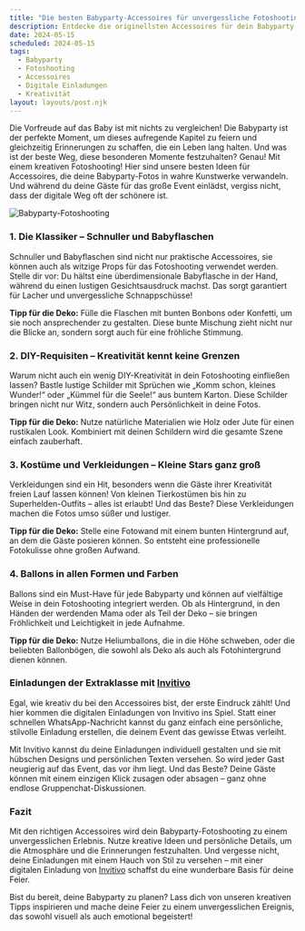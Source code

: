 ```yaml
---
title: "Die besten Babyparty-Accessoires für unvergessliche Fotoshootings: Kreative Ideen für deine Feier"
description: Entdecke die originellsten Accessoires für dein Babyparty-Fotoshooting und erfahre, wie digitale Einladungen von Invitivo den perfekten Rahmen schaffen.
date: 2024-05-15
scheduled: 2024-05-15
tags:
  - Babyparty
  - Fotoshooting
  - Accessoires
  - Digitale Einladungen
  - Kreativität
layout: layouts/post.njk
---
```


Die Vorfreude auf das Baby ist mit nichts zu vergleichen! Die Babyparty ist der perfekte Moment, um dieses aufregende Kapitel zu feiern und gleichzeitig Erinnerungen zu schaffen, die ein Leben lang halten. Und was ist der beste Weg, diese besonderen Momente festzuhalten? Genau! Mit einem kreativen Fotoshooting! Hier sind unsere besten Ideen für Accessoires, die deine Babyparty-Fotos in wahre Kunstwerke verwandeln. Und während du deine Gäste für das große Event einlädst, vergiss nicht, dass der digitale Weg oft der schönere ist.

![Babyparty-Fotoshooting](/img/babyparty-photoshoot.webp)

### 1. **Die Klassiker – Schnuller und Babyflaschen**

Schnuller und Babyflaschen sind nicht nur praktische Accessoires, sie können auch als witzige Props für das Fotoshooting verwendet werden. Stelle dir vor: Du hältst eine überdimensionale Babyflasche in der Hand, während du einen lustigen Gesichtsausdruck machst. Das sorgt garantiert für Lacher und unvergessliche Schnappschüsse!

**Tipp für die Deko:** Fülle die Flaschen mit bunten Bonbons oder Konfetti, um sie noch ansprechender zu gestalten. Diese bunte Mischung zieht nicht nur die Blicke an, sondern sorgt auch für eine fröhliche Stimmung.

### 2. **DIY-Requisiten – Kreativität kennt keine Grenzen**

Warum nicht auch ein wenig DIY-Kreativität in dein Fotoshooting einfließen lassen? Bastle lustige Schilder mit Sprüchen wie „Komm schon, kleines Wunder!“ oder „Kümmel für die Seele!“ aus buntem Karton. Diese Schilder bringen nicht nur Witz, sondern auch Persönlichkeit in deine Fotos.

**Tipp für die Deko:** Nutze natürliche Materialien wie Holz oder Jute für einen rustikalen Look. Kombiniert mit deinen Schildern wird die gesamte Szene einfach zauberhaft.

### 3. **Kostüme und Verkleidungen – Kleine Stars ganz groß**

Verkleidungen sind ein Hit, besonders wenn die Gäste ihrer Kreativität freien Lauf lassen können! Von kleinen Tierkostümen bis hin zu Superhelden-Outfits – alles ist erlaubt! Und das Beste? Diese Verkleidungen machen die Fotos umso süßer und lustiger.

**Tipp für die Deko:** Stelle eine Fotowand mit einem bunten Hintergrund auf, an dem die Gäste posieren können. So entsteht eine professionelle Fotokulisse ohne großen Aufwand.

### 4. **Ballons in allen Formen und Farben**

Ballons sind ein Must-Have für jede Babyparty und können auf vielfältige Weise in dein Fotoshooting integriert werden. Ob als Hintergrund, in den Händen der werdenden Mama oder als Teil der Deko – sie bringen Fröhlichkeit und Leichtigkeit in jede Aufnahme.

**Tipp für die Deko:** Nutze Heliumballons, die in die Höhe schweben, oder die beliebten Ballonbögen, die sowohl als Deko als auch als Fotohintergrund dienen können.

### **Einladungen der Extraklasse mit [Invitivo](https://invitivo.com/create)**

Egal, wie kreativ du bei den Accessoires bist, der erste Eindruck zählt! Und hier kommen die digitalen Einladungen von Invitivo ins Spiel. Statt einer schnellen WhatsApp-Nachricht kannst du ganz einfach eine persönliche, stilvolle Einladung erstellen, die deinem Event das gewisse Etwas verleiht. 

Mit Invitivo kannst du deine Einladungen individuell gestalten und sie mit hübschen Designs und persönlichen Texten versehen. So wird jeder Gast neugierig auf das Event, das vor ihm liegt. Und das Beste? Deine Gäste können mit einem einzigen Klick zusagen oder absagen – ganz ohne endlose Gruppenchat-Diskussionen.

### **Fazit**

Mit den richtigen Accessoires wird dein Babyparty-Fotoshooting zu einem unvergesslichen Erlebnis. Nutze kreative Ideen und persönliche Details, um die Atmosphäre und die Erinnerungen festzuhalten. Und vergesse nicht, deine Einladungen mit einem Hauch von Stil zu versehen – mit einer digitalen Einladung von [Invitivo](https://invitivo.com) schaffst du eine wunderbare Basis für deine Feier. 

Bist du bereit, deine Babyparty zu planen? Lass dich von unseren kreativen Tipps inspirieren und mache deine Feier zu einem unvergesslichen Ereignis, das sowohl visuell als auch emotional begeistert!
